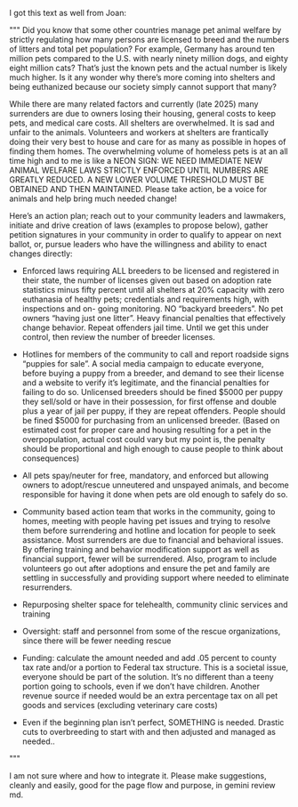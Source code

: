 I got this text as well from Joan:


"""
Did you know that some other countries manage pet animal welfare by strictly regulating how many persons are licensed to breed and the numbers of litters and total pet population?  For example, Germany has around ten million pets compared to the U.S. with nearly ninety million dogs, and eighty eight million cats?  That’s just the known pets and the actual number is likely much higher.   Is it any wonder why there’s more coming into shelters and being euthanized because our society simply cannot support that many?

While there are many related factors and currently (late 2025) many surrenders are due to owners losing their housing, general costs to keep pets, and medical care costs.  All shelters are overwhelmed.  It is sad and unfair to the animals.  Volunteers and workers at shelters are frantically doing their very best to house and care for as many as possible in hopes of finding them homes.  The overwhelming volume of homeless pets is at an all time high and to me is like a NEON SIGN:  WE NEED IMMEDIATE NEW ANIMAL WELFARE LAWS STRICTLY ENFORCED UNTIL NUMBERS ARE GREATLY REDUCED.  A NEW LOWER VOLUME THRESHOLD MUST BE OBTAINED AND THEN MAINTAINED.  Please take action, be a voice for animals and help bring much needed change!

Here’s an action plan; reach out to your community leaders and lawmakers, initiate and drive creation of laws (examples to propose below), gather petition signatures in your community in order to qualify to appear on next ballot, or, pursue leaders who have the willingness and ability to enact changes directly:

*	Enforced laws requiring ALL breeders to be licensed and registered in their state, the number of licenses given out based on adoption rate statistics minus fifty percent until all shelters at 20% capacity with zero euthanasia of healthy pets; credentials and requirements high, with inspections and on- going monitoring.  NO “backyard breeders”.  No pet owners “having just one litter”.  Heavy financial penalties that effectively change behavior.  Repeat offenders jail time. Until we get this under control, then review the number of breeder licenses.
*	Hotlines for members of the community to call and report roadside signs “puppies for sale”.  A social media campaign to educate everyone, before buying a puppy from a breeder, and demand to see their license and a website to verify it’s legitimate, and the financial penalties for failing to do so.  Unlicensed breeders should be fined $5000 per puppy they sell/sold or have in their possession,  for first offense and double plus a year of jail per puppy, if they are  repeat offenders.  People should be fined $5000 for purchasing from an unlicensed breeder.  (Based on estimated cost for proper care and housing resulting for a pet in the overpopulation, actual cost could vary but my point is, the penalty should be proportional and high enough to cause people to think about consequences)
*	All  pets spay/neuter for free, mandatory, and enforced but allowing owners to adopt/rescue unneutered and unspayed animals, and become responsible for having it done when pets are old enough to safely do so.

*	Community based action team that works in the community, going to homes, meeting with people having pet issues and trying to resolve them before surrendering and hotline and location for people to seek assistance.  Most surrenders are due to financial and behavioral issues.  By offering training and behavior modification support as well as financial support, fewer will be surrendered.  Also,  program to include volunteers go out after adoptions and ensure the pet and family are settling in successfully and providing support where needed to eliminate resurrenders.

*	Repurposing shelter space for telehealth, community clinic services and training

*	Oversight: staff and personnel from some of the rescue organizations, since there will be fewer needing rescue

*	Funding: calculate the amount needed and add .05 percent to county tax rate and/or a portion to Federal tax structure.  This is a societal issue, everyone should be part of the solution.  It’s no different than a teeny portion going to schools, even if we don’t have children. Another revenue source if needed would be an extra percentage tax on all pet goods and services (excluding veterinary care costs)

*	Even if the beginning plan isn’t perfect, SOMETHING is needed.  Drastic cuts to overbreeding to start with and then adjusted and managed as needed..  

"""

I am not sure where and how to integrate it. Please make suggestions, cleanly and easily, good for the page flow and purpose, in gemini review md.